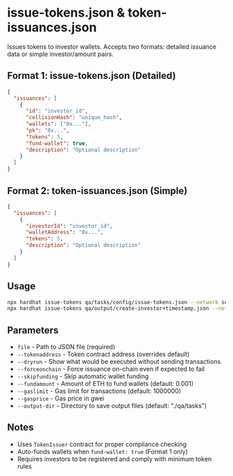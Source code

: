 # issue-tokens.json & token-issuances.json

Issues tokens to investor wallets. Accepts two formats: detailed issuance data or simple investor/amount pairs.

## Format 1: issue-tokens.json (Detailed)
```json
{
  "issuances": [
    {
      "id": "investor_id",
      "collisionHash": "unique_hash",
      "wallets": ["0x..."],
      "pk": "0x...",
      "tokens": 5,
      "fund-wallet": true,
      "description": "Optional description"
    }
  ]
}
```

## Format 2: token-issuances.json (Simple)
```json
{
  "issuances": [
    {
      "investorId": "investor_id",
      "walletAddress": "0x...",
      "tokens": 5,
      "description": "Optional description"
    }
  ]
}
```

## Usage
```bash
npx hardhat issue-tokens qa/tasks/config/issue-tokens.json --network sepolia
npx hardhat issue-tokens qa/output/create-investor+timestamp.json --network sepolia
```

## Parameters
- `file` - Path to JSON file (required)
- `--tokenaddress` - Token contract address (overrides default)
- `--dryrun` - Show what would be executed without sending transactions
- `--forceonchain` - Force issuance on-chain even if expected to fail
- `--skipfunding` - Skip automatic wallet funding
- `--fundamount` - Amount of ETH to fund wallets (default: 0.001)
- `--gaslimit` - Gas limit for transactions (default: 1000000)
- `--gasprice` - Gas price in gwei
- `--output-dir` - Directory to save output files (default: "./qa/tasks")

## Notes
- Uses `TokenIssuer` contract for proper compliance checking
- Auto-funds wallets when `fund-wallet: true` (Format 1 only)
- Requires investors to be registered and comply with minimum token rules


